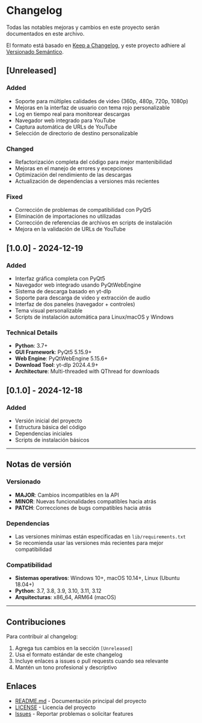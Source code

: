 # Changelog

Todas las notables mejoras y cambios en este proyecto serán documentados en este archivo.

El formato está basado en [Keep a Changelog](https://keepachangelog.com/es-ES/1.0.0/),
y este proyecto adhiere al [Versionado Semántico](https://semver.org/spec/v2.0.0.html).

## [Unreleased]

### Added
- Soporte para múltiples calidades de video (360p, 480p, 720p, 1080p)
- Mejoras en la interfaz de usuario con tema rojo personalizable
- Log en tiempo real para monitorear descargas
- Navegador web integrado para YouTube
- Captura automática de URLs de YouTube
- Selección de directorio de destino personalizable

### Changed
- Refactorización completa del código para mejor mantenibilidad
- Mejoras en el manejo de errores y excepciones
- Optimización del rendimiento de las descargas
- Actualización de dependencias a versiones más recientes

### Fixed
- Corrección de problemas de compatibilidad con PyQt5
- Eliminación de importaciones no utilizadas
- Corrección de referencias de archivos en scripts de instalación
- Mejora en la validación de URLs de YouTube

## [1.0.0] - 2024-12-19

### Added
- Interfaz gráfica completa con PyQt5
- Navegador web integrado usando PyQtWebEngine
- Sistema de descarga basado en yt-dlp
- Soporte para descarga de video y extracción de audio
- Interfaz de dos paneles (navegador + controles)
- Tema visual personalizable
- Scripts de instalación automática para Linux/macOS y Windows

### Technical Details
- **Python**: 3.7+
- **GUI Framework**: PyQt5 5.15.9+
- **Web Engine**: PyQtWebEngine 5.15.6+
- **Download Tool**: yt-dlp 2024.4.9+
- **Architecture**: Multi-threaded with QThread for downloads

## [0.1.0] - 2024-12-18

### Added
- Versión inicial del proyecto
- Estructura básica del código
- Dependencias iniciales
- Scripts de instalación básicos

---

## Notas de versión

### Versionado
- **MAJOR**: Cambios incompatibles en la API
- **MINOR**: Nuevas funcionalidades compatibles hacia atrás
- **PATCH**: Correcciones de bugs compatibles hacia atrás

### Dependencias
- Las versiones mínimas están especificadas en `lib/requirements.txt`
- Se recomienda usar las versiones más recientes para mejor compatibilidad

### Compatibilidad
- **Sistemas operativos**: Windows 10+, macOS 10.14+, Linux (Ubuntu 18.04+)
- **Python**: 3.7, 3.8, 3.9, 3.10, 3.11, 3.12
- **Arquitecturas**: x86_64, ARM64 (macOS)

---

## Contribuciones

Para contribuir al changelog:
1. Agrega tus cambios en la sección `[Unreleased]`
2. Usa el formato estándar de este changelog
3. Incluye enlaces a issues o pull requests cuando sea relevante
4. Mantén un tono profesional y descriptivo

## Enlaces

- [README.md](README.md) - Documentación principal del proyecto
- [LICENSE](LICENSE) - Licencia del proyecto
- [Issues](../../issues) - Reportar problemas o solicitar features
